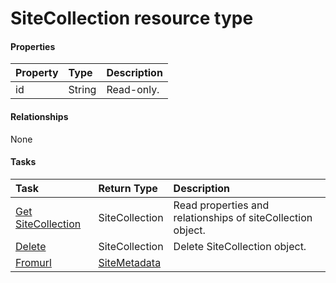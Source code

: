 # SiteCollection resource type



#### Properties
| Property	   | Type	|Description|
|:---------------|:--------|:----------|
|id|String| Read-only.|

#### Relationships
None


#### Tasks

| Task		   | Return Type	|Description|
|:---------------|:--------|:----------|
|[Get SiteCollection](../api/sitecollection_get.md) | SiteCollection |Read properties and relationships of siteCollection object.|
|[Delete](../api/sitecollection_delete.md) | SiteCollection	|Delete SiteCollection object. |
|[Fromurl](../api/sitecollection_fromurl.md)|[SiteMetadata](sitemetadata.md)||
